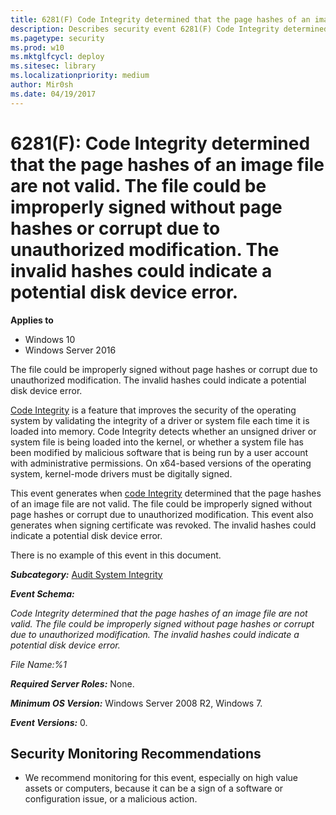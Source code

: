 ```yaml
---
title: 6281(F) Code Integrity determined that the page hashes of an image file are not valid. (Windows 10)
description: Describes security event 6281(F) Code Integrity determined that the page hashes of an image file are not valid.
ms.pagetype: security
ms.prod: w10
ms.mktglfcycl: deploy
ms.sitesec: library
ms.localizationpriority: medium
author: Mir0sh
ms.date: 04/19/2017
---
```


# 6281(F): Code Integrity determined that the page hashes of an image file are not valid. The file could be improperly signed without page hashes or corrupt due to unauthorized modification. The invalid hashes could indicate a potential disk device error.

**Applies to**
-   Windows 10
-   Windows Server 2016
 

The file could be improperly signed without page hashes or corrupt due to unauthorized modification. The invalid hashes could indicate a potential disk device error.

[Code Integrity](https://technet.microsoft.com/en-us/library/dd348642(v=ws.10).aspx) is a feature that improves the security of the operating system by validating the integrity of a driver or system file each time it is loaded into memory. Code Integrity detects whether an unsigned driver or system file is being loaded into the kernel, or whether a system file has been modified by malicious software that is being run by a user account with administrative permissions. On x64-based versions of the operating system, kernel-mode drivers must be digitally signed.

This event generates when [code Integrity](https://technet.microsoft.com/en-us/library/dd348642(v=ws.10).aspx) determined that the page hashes of an image file are not valid. The file could be improperly signed without page hashes or corrupt due to unauthorized modification. This event also generates when signing certificate was revoked. The invalid hashes could indicate a potential disk device error.

There is no example of this event in this document.

***Subcategory:***&nbsp;[Audit System Integrity](audit-system-integrity.md)

***Event Schema:***

*Code Integrity determined that the page hashes of an image file are not valid. The file could be improperly signed without page hashes or corrupt due to unauthorized modification. The invalid hashes could indicate a potential disk device error.*

*File Name:%1*

***Required Server Roles:*** None.

***Minimum OS Version:*** Windows Server 2008 R2, Windows 7.

***Event Versions:*** 0.

## Security Monitoring Recommendations

-   We recommend monitoring for this event, especially on high value assets or computers, because it can be a sign of a software or configuration issue, or a malicious action.

